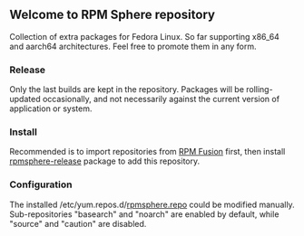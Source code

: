## Welcome to RPM Sphere repository

Collection of extra packages for Fedora Linux.
So far supporting x86_64 and aarch64 architectures.
Feel free to promote them in any form.

### Release

Only the last builds are kept in the repository. Packages will be
rolling-updated occasionally, and not necessarily against the current version
of application or system.

### Install

Recommended is to import repositories from [RPM Fusion](https://rpmfusion.org/Configuration) first,
then install [rpmsphere-release](https://github.com/rpmsphere/noarch/raw/master/r/rpmsphere-release-30-1.noarch.rpm) package to add this repository.

### Configuration

The installed /etc/yum.repos.d/[rpmsphere.repo](rpmsphere.repo) could be modified manually.
Sub-repositories "basearch" and "noarch" are enabled by default, while "source" and "caution" are disabled.
